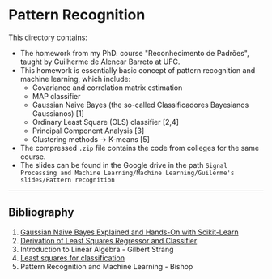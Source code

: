 # Pattern Recognition

This directory contains:
- The homework from my PhD. course "Reconhecimento de Padrões", taught by Guilherme de Alencar Barreto at UFC.
- This homework is essentially basic concept of pattern recognition and machine learning, which include:
    - Covariance and correlation matrix estimation
    - MAP classifier
    - Gaussian Naive Bayes (the so-called Classificadores Bayesianos Gaussianos) [1]
    - Ordinary Least Square (OLS) classifier [2,4]
    - Principal Component Analysis [3]
    - Clustering methods -> K-means [5]
- The compressed `.zip` file contains the code from colleges for the same course.
- The slides can be found in the Google drive in the path `Signal Processing and Machine Learning/Machine Learning/Guilerme's slides/Pattern recognition`

---
## Bibliography

1. [Gaussian Naive Bayes Explained and Hands-On with Scikit-Learn](https://pub.towardsai.net/gaussian-naive-bayes-explained-and-hands-on-with-scikit-learn-4183b8cb0e4c)
1. [Derivation of Least Squares Regressor and Classifier](https://towardsdatascience.com/derivation-of-least-squares-regressor-and-classifier-708be1358fe9?gi=e125c07c46de)
1. Introduction to Linear Algebra - Gilbert Strang
1. [Least squares for classification](https://notesonai.com/Least+squares+for+classification)
1. Pattern Recognition and Machine Learning - Bishop